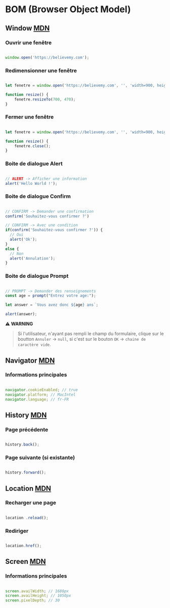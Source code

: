 # BOM (Browser Object Model)

## Window [MDN](https://developer.mozilla.org/fr/docs/Web/API/Window)

### Ouvrir une fenêtre

```js

window.open('https://believemy.com');

```

### Redimensionner une fenêtre

```js

let fenetre = window.open('https://believemy.com', '', 'width=900, height=700'); // '' -> _self, _blank, _parent, _top

function resize() {
    fenetre.resizeTo(700, 470);
}

```

### Fermer une fenêtre

```js

let fenetre = window.open('https://believemy.com', '', 'width=900, height=700');

function resize() {
    fenetre.close();
}

```

### Boite de dialogue Alert

```js

// ALERT -> Afficher une information
alert('Hello World !');

```

### Boite de dialogue Confirm

```js

// CONFIRM -> Demander une confirmation
confirm('Souhaitez-vous confirmer ?')

// CONFIRM -> Avec une condition
if(confirm('Souhaitez-vous confirmer ?')) {
  // Oui
  alert('Ok');
}
else {
  // Non
  alert('Annulation');
}

```

### Boite de dialogue Prompt

```js

// PROMPT -> Demander des renseignements
const age = prompt("Entrez votre age:");

let answer = `Vous avez donc ${age} ans`;

alert(answer);

```

⚠️ **WARNING**
> Si l'utilisateur, n'ayant pas rempli le champ du formulaire, clique sur le boutton `Annuler` -> `null`, si c'est sur le bouton `OK` -> `chaine de caractère vide`.

## Navigator [MDN](https://developer.mozilla.org/fr/docs/Web/API/Navigator)

### Informations principales

```js

navigator.cookieEnabled; // true
navigator.platform; // MacIntel
navigator.language; // fr-FR

```

## History [MDN](https://developer.mozilla.org/fr/docs/Web/API/History)

### Page précédente

```js

history.back();

```

### Page suivante (si existante)

```js

history.forward();

```

## Location [MDN](https://developer.mozilla.org/fr/docs/Web/API/Location)

### Recharger une page

```js

location .reload();

```

### Rediriger

```js

location.href();

```

## Screen [MDN](https://developer.mozilla.org/fr/docs/Web/API/Window/screen)

### Informations principales

```js

screen.availWidth; // 1680px
screen.availHeight; // 1050px
screen.pixelDepth; // 30

```
